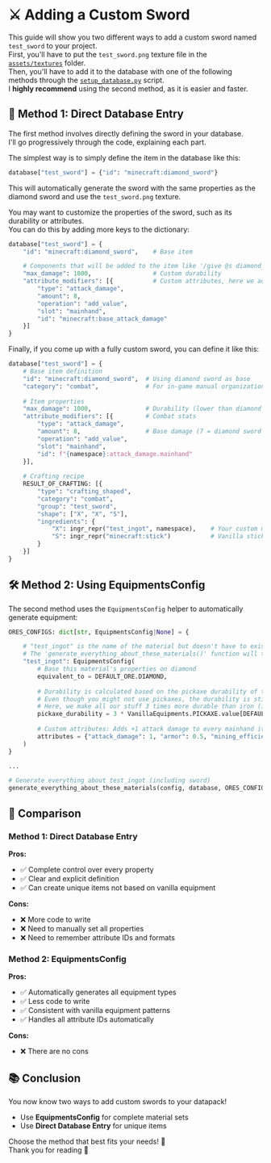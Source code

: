 
# ⚔️ Adding a Custom Sword
This guide will show you two different ways to add a custom sword named `test_sword` to your project.<br>
First, you'll have to put the `test_sword.png` texture file in the [`assets/textures`](../../assets/textures/) folder.<br>
Then, you'll have to add it to the database with one of the following methods through the [`setup_database.py`](../../user/setup_database.py) script.<br>
I **highly recommend** using the second method, as it is easier and faster.


## 📝 Method 1: Direct Database Entry
The first method involves directly defining the sword in your database.<br>
I'll go progressively through the code, explaining each part.

The simplest way is to simply define the item in the database like this:
```py
database["test_sword"] = {"id": "minecraft:diamond_sword"}
```
This will automatically generate the sword with the same properties as the diamond sword and use the `test_sword.png` texture.

You may want to customize the properties of the sword, such as its durability or attributes.<br>
You can do this by adding more keys to the dictionary:
```py
database["test_sword"] = {
	"id": "minecraft:diamond_sword",	# Base item

	# Components that will be added to the item like '/give @s diamond_sword[max_damage=1000,attribute_modifiers=[...]]'
	"max_damage": 1000,					# Custom durability
	"attribute_modifiers": [{			# Custom attributes, here we add 8 attack damage
		"type": "attack_damage",
		"amount": 8,
		"operation": "add_value",
		"slot": "mainhand",
		"id": "minecraft:base_attack_damage"
	}]
}
```

Finally, if you come up with a fully custom sword, you can define it like this:
```py
database["test_sword"] = {
	# Base item definition
	"id": "minecraft:diamond_sword",  # Using diamond sword as base
	"category": "combat",             # For in-game manual organization
	
	# Item properties
	"max_damage": 1000,               # Durability (lower than diamond sword)
	"attribute_modifiers": [{         # Combat stats
		"type": "attack_damage",
		"amount": 8,                  # Base damage (7 = diamond sword + 1)
		"operation": "add_value",
		"slot": "mainhand",
		"id": f"{namespace}:attack_damage.mainhand"
	}],
	
	# Crafting recipe
	RESULT_OF_CRAFTING: [{
		"type": "crafting_shaped",
		"category": "combat",
		"group": "test_sword",
		"shape": ["X", "X", "S"],
		"ingredients": {
			"X": ingr_repr("test_ingot", namespace),    # Your custom material (assuming you have a material named "test_ingot")
			"S": ingr_repr("minecraft:stick")           # Vanilla stick
		}
	}]
}
```


## 🛠️ Method 2: Using EquipmentsConfig
The second method uses the `EquipmentsConfig` helper to automatically generate equipment:

```py
ORES_CONFIGS: dict[str, EquipmentsConfig|None] = {

	# "test_ingot" is the name of the material but doesn't have to exist.
	# The 'generate_everything_about_these_materials()' function will try to find every stuff related to it in the textures folder tho, such as a "test_sword.png" texture.
	"test_ingot": EquipmentsConfig(
		# Base this material's properties on diamond
		equivalent_to = DEFAULT_ORE.DIAMOND,
		
		# Durability is calculated based on the pickaxe durability of the material it's equivalent to.
		# Even though you might not use pickaxes, the durability is still calculated based on the pickaxe durability.
		# Here, we make all our stuff 3 times more durable than iron (including the "test_sword" that we'll get)
		pickaxe_durability = 3 * VanillaEquipments.PICKAXE.value[DEFAULT_ORE.IRON]["durability"],
		
		# Custom attributes: Adds +1 attack damage to every mainhand item, +0.5 armor points to every armor, and increases mining speed by 20% to every mainhand item (pickaxe, axe, hoe, ...)
		attributes = {"attack_damage": 1, "armor": 0.5, "mining_efficiency": 0.2}
	)
}

...

# Generate everything about test_ingot (including sword)
generate_everything_about_these_materials(config, database, ORES_CONFIGS)
```


## 🔄 Comparison
### Method 1: Direct Database Entry
**Pros:**
- ✅ Complete control over every property
- ✅ Clear and explicit definition
- ✅ Can create unique items not based on vanilla equipment

**Cons:**
- ❌ More code to write
- ❌ Need to manually set all properties
- ❌ Need to remember attribute IDs and formats

### Method 2: EquipmentsConfig
**Pros:**
- ✅ Automatically generates all equipment types
- ✅ Less code to write
- ✅ Consistent with vanilla equipment patterns
- ✅ Handles all attribute IDs automatically

**Cons:**
- ❌ There are no cons


## 📚 Conclusion
You now know two ways to add custom swords to your datapack! 
- Use **EquipmentsConfig** for complete material sets
- Use **Direct Database Entry** for unique items

Choose the method that best fits your needs! 🎯<br>
Thank you for reading 🙌

